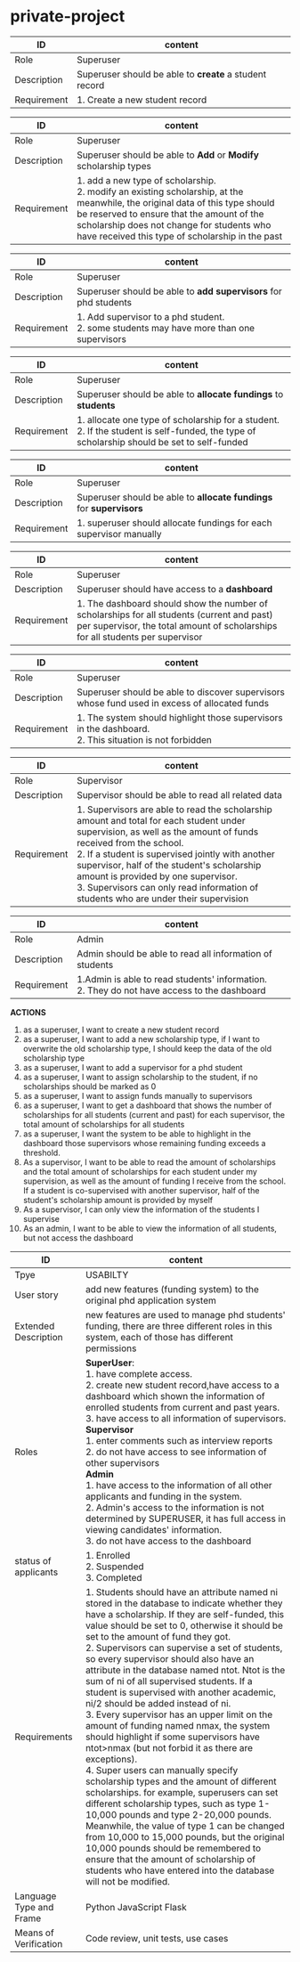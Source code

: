 # private-project



|ID|content|
|---|---|
|Role|Superuser|
|Description|Superuser should be able to **create** a student record|
|Requirement|1. Create a new student record |

|ID|content|
|---|---|
|Role|Superuser|
|Description|Superuser should be able to **Add** or **Modify** scholarship types|
|Requirement|1. add a new type of scholarship.<br> 2. modify an existing scholarship, at the meanwhile, the original data of this type should be reserved to ensure that the amount of the scholarship does not change for students who have received this type of scholarship in the past|

|ID|content|
|---|---|
|Role|Superuser|
|Description|Superuser should be able to **add supervisors** for phd students|
|Requirement|1. Add supervisor to a phd student.<br> 2. some students may have more than one supervisors |

|ID|content|
|---|---|
|Role|Superuser|
|Description|Superuser should be able to **allocate fundings** to **students**|
|Requirement|1. allocate one type of scholarship for a student.<br> 2. If the student is self-funded, the type of scholarship should be set to self-funded |

|ID|content|
|---|---|
|Role|Superuser|
|Description|Superuser should be able to **allocate fundings** for **supervisors**|
|Requirement|1. superuser should allocate fundings for each supervisor manually |


|ID|content|
|---|---|
|Role|Superuser|
|Description|Superuser should have access to a **dashboard**|
|Requirement|1. The dashboard should show the number of scholarships for all students (current and past) per supervisor, the total amount of scholarships for all students per supervisor|

|ID|content|
|---|---|
|Role|Superuser|
|Description|Superuser should be able to discover supervisors whose fund used in excess of allocated funds|
|Requirement|1. The system should highlight those supervisors in the dashboard.<br>2. This situation is not forbidden |

|ID|content|
|---|---|
|Role|Supervisor|
|Description|Supervisor should be able to read all related data|
|Requirement|1. Supervisors are able to read the scholarship amount and total for each student under supervision, as well as the amount of funds received from the school.<br>2. If a student is supervised jointly with another supervisor, half of the student's scholarship amount is provided by one supervisor.<br> 3. Supervisors can only read information of students who are under their supervision|

|ID|content|
|---|---|
|Role|Admin|
|Description|Admin should be able to read all information of students|
|Requirement|1.Admin is able to read students' information.<br> 2. They do not have access to the dashboard |

**ACTIONS**
1. as a superuser, I want to create a new student record 
2. as a superuser, I want to add a new scholarship type, if I want to overwrite the old scholarship type, I should keep the data of the old scholarship type 
3. as a superuser, I want to add a supervisor for a phd student 
4. as a superuser, I want to assign scholarship to the student, if no scholarships should be marked as 0 
5. as a superuser, I want to assign funds manually to supervisors 
6. as a superuser, I want to get a dashboard that shows the number of scholarships for all students (current and past) for each supervisor, the total amount of scholarships for all students 
7. as a superuser, I want the system to be able to highlight in the dashboard those supervisors whose remaining funding exceeds a threshold. 
8. As a supervisor, I want to be able to read the amount of scholarships and the total amount of scholarships for each student under my supervision, as well as the amount of funding I receive from the school. If a student is co-supervised with another supervisor, half of the student's scholarship amount is provided by myself 
9. As a supervisor, I can only view the information of the students I supervise 
10. As an admin, I want to be able to view the information of all students, but not access the dashboard


|ID| content |
| ---| ---|
|Tpye | USABILTY |
|User story| add new features (funding system) to the original phd application system|
|Extended Description| new features are used to manage phd students' funding, there are three different roles in this system, each of those has different permissions|
|Roles| **SuperUser**: <br>1. have complete access.<br>   2. create new student record,have access to a dashboard which shown the information of enrolled students from current and past years. <br>3. have access to all information of supervisors.<br> **Supervisor** <br> 1. enter comments such as interview reports <br> 2. do not have access to see information of other supervisors <br> **Admin** <br> 1. have access to the information of all other applicants and funding in the system.<br>  2. Admin's access to the information is not determined by SUPERUSER, it has full access in viewing candidates' information.<br>3. do not have access to the dashboard  |
|status of applicants| 1. Enrolled<br>2. Suspended<br>3. Completed|
|Requirements| 1. Students should have an attribute named ni stored in the database to indicate whether they have a scholarship. If they are self-funded, this value should be set to 0, otherwise it should be set to the amount of fund they got. <br>2. Supervisors can supervise a set of students, so every supervisor should also have an attribute in the database named ntot. Ntot is the sum of ni of all supervised students. If a student is supervised with another academic, ni/2 should be added instead of ni. <br>3. Every supervisor has an upper limit on the amount of funding named nmax, the system should highlight if some supervisors have ntot>nmax (but not forbid it as there are exceptions).<br> 4. Super users can manually specify scholarship types and the amount of different scholarships. for example, superusers can set different scholarship types, such as type 1-10,000 pounds and type 2-20,000 pounds. Meanwhile, the value of type 1 can be changed from 10,000 to 15,000 pounds, but the original 10,000 pounds should be remembered to ensure that the amount of scholarship of students who have entered into the database will not be modified.|
|Language Type and Frame| Python JavaScript Flask|
|Means of Verification| Code review, unit tests, use cases














